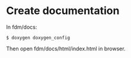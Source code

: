 # Create documentation

In fdm/docs:

```
$ doxygen doxygen_config
```

Then open fdm/docs/html/index.html in browser.
